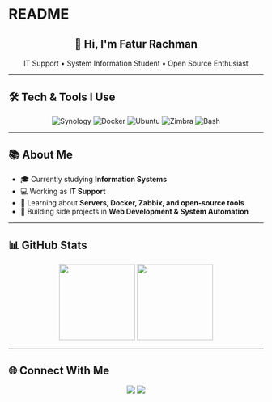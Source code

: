 # README
<!-- Banner / Greetings -->
<h2 align="center">👋 Hi, I'm Fatur Rachman</h2>
<p align="center">
  IT Support • System Information Student • Open Source Enthusiast
</p>

---

## 🛠️ Tech & Tools I Use
<p align="center">
  <img src="https://img.shields.io/badge/Synology-FFFFFF?style=flat-square&logo=synology&logoColor=black" alt="Synology" />
  <img src="https://img.shields.io/badge/Docker-2496ED?style=flat-square&logo=docker&logoColor=white" alt="Docker" />
  <img src="https://img.shields.io/badge/Ubuntu-E95420?style=flat-square&logo=ubuntu&logoColor=white" alt="Ubuntu" />
  <img src="https://img.shields.io/badge/Zimbra-CC3333?style=flat-square&logo=maildotru&logoColor=white" alt="Zimbra" />
  <img src="https://img.shields.io/badge/Bash-4EAA25?style=flat-square&logo=gnubash&logoColor=white" alt="Bash" />
</p>

---

## 📚 About Me
- 🎓 Currently studying **Information Systems**  
- 💻 Working as **IT Support**  
- 🌱 Learning about **Servers, Docker, Zabbix, and open-source tools**  
- 🚀 Building side projects in **Web Development & System Automation**  

---

## 📊 GitHub Stats
<p align="center">
  <img src="https://github-readme-stats.vercel.app/api?username=FaturRachmann&show_icons=true&theme=tokyonight" height="150"/>
  <img src="https://github-readme-stats.vercel.app/api/top-langs/?username=FaturRachmann&layout=compact&theme=tokyonight" height="150"/>
</p>

---

## 🌐 Connect With Me
<p align="center">
  <a href="https://www.linkedin.com/in/fatur-rachman-my/"><img src="https://img.shields.io/badge/LinkedIn-0A66C2?style=flat-square&logo=linkedin&logoColor=white"/></a>
  <a href="mailto:frachman762@email.com"><img src="https://img.shields.io/badge/Email-D14836?style=flat-square&logo=gmail&logoColor=white"/></a>
</p>
